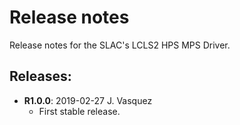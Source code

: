 # Release notes

Release notes for the SLAC's LCLS2 HPS MPS Driver.

## Releases:
* __R1.0.0__: 2019-02-27 J. Vasquez
  * First stable release.
